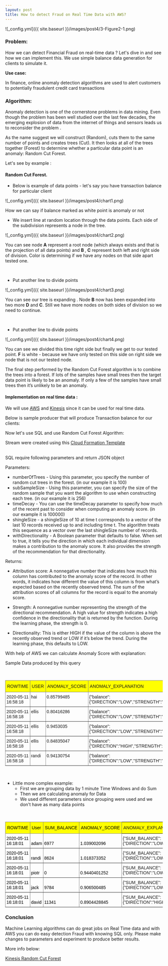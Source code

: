 ```yaml
---
layout: post
title: How to detect Fraud on Real Time Data with AWS?
---
```



![_config.yml]({{ site.baseurl }}/images/post4/3-Figure2-1.png)

### Problem:

How we can detect Financial Fraud on real-time data ? Let's dive in and see how we can implement this. 
We use simple balance data generation for clients to simulate it.

<b>Use case: </b> 

In finance, online anomaly detection algorithms are used to alert customers to potentially fraudulent credit card transactions

### Algorithm:

Anomaly detection is one of the cornerstone problems in
data mining. Even though the problem has been well studied over the last few decades, the emerging explosion of
data from the internet of things and sensors leads us to reconsider the problem .

As the name suggest we will construct (Random), cuts them to the same number of points and creates trees (Cut). It then looks at all of the trees together (Forest) to determine whether a particular data point is an anomaly: Random Cut Forest.

Let's see by example :

#### Random Cut Forest.

* Below is example of data points - let's say you have transaction balance for particular client

![_config.yml]({{ site.baseurl }}/images/post4/chart1.png)

How we can say if balance marked as white point is anomaly or not 
<br />

* We insert line at random location through the data points. 
Each side of the subdivision represents a node in the tree.

![_config.yml]({{ site.baseurl }}/images/post4/chart2.png)

You can see node <b>A</b> represent a root node (which always exists and that is the projection of all data points) and <b>B </b> , <b>C</b> represent both left and  right side of division.
Color is determining if we have any nodes on that side apart  tested one. 

<br />

* Put another line to divide points

![_config.yml]({{ site.baseurl }}/images/post4/chart3.png)

You can see our tree is expanding .
Node <b>B</b> now has been expanded into two more <b>D</b> and <b>C</b>.  Still we have more nodes on both sides of division so we need to continue.


<br />

* Put another line to divide points


![_config.yml]({{ site.baseurl }}/images/post4/chart4.png)

You can see  we divided this time right side but finally we get to our tested point.
<b> F</b> is white - because we have only tested on this side
on right side we node that is not our tested node. 


The final step performed by the Random Cut Forest algorithm is to combine the trees into a forest. If lots of the samples have small trees then the target data point is likely to be an anomaly. If only a few of the samples have small trees then it’s unlikely to be an anomaly.


#### Implementation on real time data :

We will use [AWS](https://aws.amazon.com/) and [Kinesis](https://aws.amazon.com/kinesis/) since it can be used for real time data. 


Below is sample producer that will produce Transaction balance for our clients: 

<script src="https://gist.github.com/piotrgrota/a6fb62591861b0070a70246bd00353f5.js"></script>


Now let's use SQL and use Random Cut Forest Algorithm:

Stream were created using this [Cloud Formation Template](https://raw.githubusercontent.com/piotrgrota/aws_playground/master/aws_streaming_app/template.yml)

<br />
SQL require following parameters and return JSON object

Parameters: 

* numberOfTrees - Using this parameter, you specify the number of random cut trees in the forest. (in our example it is 100)
* subSampleSize - Using this parameter, you can specify the size of the random sample that you want the algorithm to use when constructing each tree. (in our example it is 256)
* timeDecay - You can use the timeDecay parameter to specify how much of the recent past to consider when computing an anomaly score. (in our example it is 100000)
* shingleSize - a shingleSize of 10 at time t corresponds to a vector of the last 10 records received up to and including time t. The algorithm treats this sequence as a vector over the last shingleSize number of records. 
* withDirectionality - A Boolean parameter that defaults to false. When set to true, it tells you the direction in which each individual dimension makes a contribution to the anomaly score. It also provides the strength of the recommendation for that directionality.


Returns:

* Attribution score: A nonnegative number that indicates how much this column has contributed to the anomaly score of the record. In other words, it indicates how different the value of this column is from what’s expected based on the recently observed trend. The sum of the attribution scores of all columns for the record is equal to the anomaly score.

* Strength: A nonnegative number representing the strength of the directional recommendation. A high value for strength indicates a high confidence in the directionality that is returned by the function. During the learning phase, the strength is 0.

* Directionality: This is either HIGH if the value of the column is above the recently observed trend or LOW if it’s below the trend. During the learning phase, this defaults to LOW.


<script src="https://gist.github.com/piotrgrota/593f40b1490b71ab6749b4f12234bd98.js"></script>


With help of AWS we can calculate Anomaly Score with explanation:

Sample Data produced by this query

<br />

<style type="text/css">
.tg  {border-collapse:collapse;border-spacing:0;}
.tg td{border-color:black;border-style:solid;border-width:1px;font-family:Arial, sans-serif;font-size:14px;
  overflow:hidden;padding:7px 3px;word-break:normal;}
.tg th{border-color:black;border-style:solid;border-width:1px;font-family:Arial, sans-serif;font-size:14px;
  font-weight:normal;overflow:hidden;padding:10px 5px;word-break:normal;background-color:yellow;}
.tg .tg-0pky{border-color:inherit;text-align:left;vertical-align:top}

</style>
<table class="tg">
<thead>
  <tr>
    <th class="tg-0pky">  ROWTIME </th>
    <th class="tg-0pky">USER</th>
    <th class="tg-0pky">ANOMALY_SCORE</th>
    <th class="tg-0pky">ANOMALY_EXPLANATION</th>
  </tr>
</thead>
<tbody>
  <tr>
    <td class="tg-0pky">2020-05-11 16:58:18</td>
    <td class="tg-0pky">hai</td>
    <td class="tg-0pky">0.85799485</td>
    <td class="tg-0pky">{"balance":{"DIRECTION":"LOW","STRENGTH":"0.0393","ATTRIBUTION_SCORE":"0.8580"}}</td>
  </tr>
  <tr>
    <td class="tg-0pky">2020-05-11 16:58:18</td>
    <td class="tg-0pky">ellis</td>
    <td class="tg-0pky">0.80416286</td>
    <td class="tg-0pky">{"balance":{"DIRECTION":"LOW","STRENGTH":"0.0650","ATTRIBUTION_SCORE":"0.8042"}}</td>
  </tr>
  <tr>
    <td class="tg-0pky">2020-05-11 16:58:18</td>
    <td class="tg-0pky">ellis</td>
    <td class="tg-0pky">0.9453035</td>
    <td class="tg-0pky">{"balance":{"DIRECTION":"LOW","STRENGTH":"0.0799","ATTRIBUTION_SCORE":"0.9453"}}</td>
  </tr>
  <tr>
    <td class="tg-0pky">2020-05-11 16:58:18</td>
    <td class="tg-0pky">ellis</td>
    <td class="tg-0pky">0.84835047</td>
    <td class="tg-0pky">{"balance":{"DIRECTION":"HIGH","STRENGTH":"0.0502","ATTRIBUTION_SCORE":"0.8484"}}</td>
  </tr>
  <tr>
    <td class="tg-0pky">2020-05-11 16:58:18</td>
    <td class="tg-0pky">randi</td>
    <td class="tg-0pky">0.94130754</td>
    <td class="tg-0pky">{"balance":{"DIRECTION":"LOW","STRENGTH":"0.0805","ATTRIBUTION_SCORE":"0.9413"}}</td>
  </tr>
</tbody>
</table>

<br />


<script src="https://gist.github.com/piotrgrota/da8366ee2f8184ebc6095fb57b514e6b.js"></script>

* Little more complex example:
    * First we are grouping data by 1 minute Time Windows and do Sum
    * Then we are calculating anomaly for Data
    * We used different parameters since grouping were used and we don't have as many data points



<br />

<style type="text/css">
.tg  {border-collapse:collapse;border-spacing:0;}
.tg td{border-color:black;border-style:solid;border-width:1px;font-family:Arial, sans-serif;font-size:14px;
  overflow:hidden;padding:7px 3px;word-break:normal;}
.tg th{border-color:black;border-style:solid;border-width:1px;font-family:Arial, sans-serif;font-size:14px;
  font-weight:normal;overflow:hidden;padding:10px 5px;word-break:normal;background-color:yellow;}
.tg .tg-4yk9{border-color:inherit;color:rgb(0, 0, 0);text-align:left;vertical-align:bottom}
.tg .tg-0lax{text-align:left;vertical-align:top}
</style>
<table class="tg">
<thead>
  <tr>
    <th class="tg-4yk9">ROWTIME</th>
    <th class="tg-4yk9">User</th>
    <th class="tg-4yk9">SUM_BALANCE</th>
    <th class="tg-4yk9">ANOMALY_SCORE</th>
    <th class="tg-0lax">ANOMALY_EXPLANATION</th>
  </tr>
</thead>
<tbody>
  <tr>
    <td class="tg-4yk9">2020-05-11 16:18:01</td>
    <td class="tg-4yk9">adam</td>
    <td class="tg-4yk9">6977</td>
    <td class="tg-4yk9">1.039002096</td>
    <td class="tg-0lax">{"SUM_BALANCE":{"DIRECTION":"LOW","STRENGTH":"1442.9215","ATTRIBUTION_SCORE":"1.0390"}}</td>
  </tr>
  <tr>
    <td class="tg-4yk9">2020-05-11 16:18:01</td>
    <td class="tg-4yk9">randi</td>
    <td class="tg-4yk9">8624</td>
    <td class="tg-4yk9">1.018373352</td>
    <td class="tg-0lax">{"SUM_BALANCE":{"DIRECTION":"LOW","STRENGTH":"372.4000","ATTRIBUTION_SCORE":"1.0184"}}</td>
  </tr>
  <tr>
    <td class="tg-4yk9">2020-05-11 16:18:01</td>
    <td class="tg-4yk9">piotr</td>
    <td class="tg-4yk9">0</td>
    <td class="tg-4yk9">0.9440401252</td>
    <td class="tg-0lax">{"SUM_BALANCE":{"DIRECTION":"LOW","STRENGTH":"145.4000","ATTRIBUTION_SCORE":"0.9440"}}</td>
  </tr>
  <tr>
    <td class="tg-4yk9">2020-05-11 16:18:01</td>
    <td class="tg-4yk9">jack</td>
    <td class="tg-4yk9">9784</td>
    <td class="tg-4yk9">0.906500485</td>
    <td class="tg-0lax">{"SUM_BALANCE":{"DIRECTION":"LOW","STRENGTH":"211.7747","ATTRIBUTION_SCORE":"0.9065"}}</td>
  </tr>
  <tr>
    <td class="tg-4yk9">2020-05-11 16:18:01</td>
    <td class="tg-4yk9">david</td>
    <td class="tg-4yk9">11341</td>
    <td class="tg-4yk9">0.8904428845</td>
    <td class="tg-0lax">{"SUM_BALANCE":{"DIRECTION":"HIGH","STRENGTH":"378.5098","ATTRIBUTION_SCORE":"0.8904"}}</td>
  </tr>
</tbody>
</table>




### Conclusion 

Machine Learning algorithms can do great jobs on Real Time data and with AWS you can do easy detection Fraud with knowing SQL only.
Please make changes to parameters and experiment to produce better results.

More info below: 

[Kinesis Random Cut Forest](https://docs.aws.amazon.com/kinesisanalytics/latest/sqlref/sqlrf-random-cut-forest-with-explanation.html)

